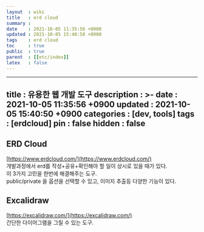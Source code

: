 ```yaml
---
layout  : wiki
title   : erd cloud
summary : 
date    : 2021-10-05 11:35:56 +0900
updated : 2021-10-05 15:40:50 +0900
tags    : erd cloud
toc     : true
public  : true
parent  : [[etc/index]]
latex   : false
---
```

---
title       : 유용한 웹 개발 도구
description : >-
date        : 2021-10-05 11:35:56 +0900
updated     : 2021-10-05 15:40:50 +0900
categories  : [dev, tools]
tags        : [erdcloud]
pin         : false
hidden      : false
---


## ERD Cloud 
[https://www.erdcloud.com/](https://www.erdcloud.com/) <br>
개발과정에서 erd를 작성+공유+확인해야 할 일이 상시로 있을 때가 있다. <br>
이 3가지 고민을 한번에 해결해주는 도구. <br>
public/private 을 옵션을 선택할 수 있고, 이미지 추출등 다양한 기능이 있다. <br>

## Excalidraw
[https://excalidraw.com/](https://excalidraw.com/) <br>
간단한 다이어그램을 그릴 수 있는 도구. <br>